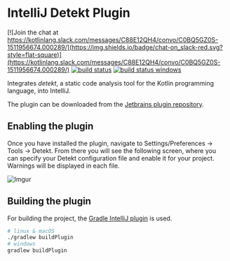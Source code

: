 # IntelliJ Detekt Plugin

[![Join the chat at https://kotlinlang.slack.com/messages/C88E12QH4/convo/C0BQ5GZ0S-1511956674.000289/](https://img.shields.io/badge/chat-on_slack-red.svg?style=flat-square)](https://kotlinlang.slack.com/messages/C88E12QH4/convo/C0BQ5GZ0S-1511956674.000289/)
[![build status](https://travis-ci.org/arturbosch/detekt-intellij-plugin.svg?branch=master)](https://travis-ci.org/arturbosch/detekt-intellij-plugin)
[![build status windows](https://ci.appveyor.com/api/projects/status/5pfg19cd9qxhsj02/branch/master?svg=true)](https://ci.appveyor.com/project/arturbosch/detekt-intellij-plugin)

Integrates _detekt_, a static code analysis tool for the Kotlin programming language, into IntelliJ.

The plugin can be downloaded from the [Jetbrains plugin repository](https://plugins.jetbrains.com/plugin/10761-detekt-intellij-plugin).

## Enabling the plugin
Once you have installed the plugin, navigate to Settings/Preferences -> Tools -> Detekt. From there you will see the following screen, where you can specify your Detekt configuration file and enable it for your project. Warnings will be displayed in each file.

![Imgur](https://i.imgur.com/m91JlWy.png)

## Building the plugin

For building the project, the [Gradle IntelliJ plugin](https://github.com/JetBrains/gradle-intellij-plugin)
is used.

```bash
# linux & macOS
./gradlew buildPlugin
# windows
gradlew buildPlugin
```
